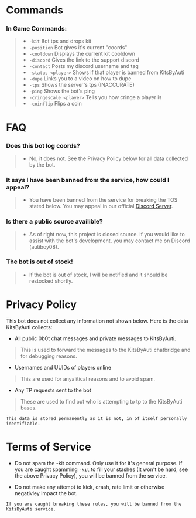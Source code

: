 # Commands

### In Game Commands:
> - `-kit` Bot tps and drops kit
> - `-position` Bot gives it's current "coords"
> - `-cooldown` Displays the current kit cooldown
> - `-discord` Gives the link to the support discord
> - `-contact` Posts my discord username and tag
> - `-status <player>` Shows if that player is banned from KitsByAuti
> - `-dupe` Links you to a video on how to dupe
> - `-tps` Shows the server's tps (INACCURATE)
> - `-ping` Shows the bot's ping
> - `-cringescale <player>` Tells you how cringe a player is
> - `-coinflip` Flips a coin

# FAQ
### Does this bot log coords?
> - No, it does not. See the Privacy Policy below for all data collected by the bot.

### It says I have been banned from the service, how could I appeal?
> - You have been banned from the service for breaking the TOS stated below. You may appeal in our official [Discord Server](https://discord.gg/jQcKWpJAaS).

### Is there a public source availible?
> - As of right now, this project is closed source. If you would like to assist with the bot's development, you may contact me on Discord (autiboy08).

### The bot is out of stock!
> - If the bot is out of stock, I will be notified and it should be restocked shortly.

# Privacy Policy
This bot does not collect any information not shown below. Here is the data KitsByAuti collects:

- All public 0b0t chat messages and private messages to KitsByAuti.
> This is used to forward the messages to the KitsByAuti chatbridge and for debugging reasons.
- Usernames and UUIDs of players online
> This are used for anyalitical reasons and to avoid spam.
- Any TP requests sent to the bot
> These are used to find out who is attempting to tp to the KitsByAuti bases.

`This data is stored permanently as it is not, in of itself personally identifiable.`

# Terms of Service

- Do not spam the -kit command. Only use it for it's general purpose. If you are caught spamming `-kit` to fill your stashes (It won't be hard, see the above Privacy Policy), you will be banned from the service.

- Do not make any attempt to kick, crash, rate limit or otherwise negativley impact the bot.


`If you are caught breaking these rules, you will be banned from the KitsByAuti service.`
